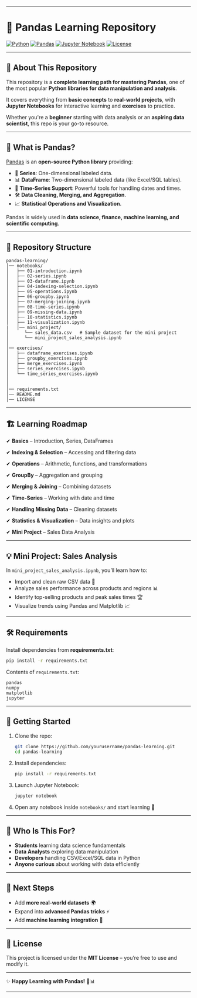 
---

# 🐼 Pandas Learning Repository

[![Python](https://img.shields.io/badge/Python-3.9%2B-blue?logo=python)](https://www.python.org/)
[![Pandas](https://img.shields.io/badge/Pandas-2.0+-green?logo=pandas)](https://pandas.pydata.org/)
[![Jupyter Notebook](https://img.shields.io/badge/Jupyter-Notebook-orange?logo=jupyter)](https://jupyter.org/)
[![License](https://img.shields.io/badge/License-MIT-yellow.svg)](LICENSE)

---

## 📖 About This Repository

This repository is a **complete learning path for mastering Pandas**, one of the most popular **Python libraries for data manipulation and analysis**.

It covers everything from **basic concepts** to **real-world projects**, with **Jupyter Notebooks** for interactive learning and **exercises** to practice.

Whether you're a **beginner** starting with data analysis or an **aspiring data scientist**, this repo is your go-to resource.

---

## 🐼 What is Pandas?

[Pandas](https://pandas.pydata.org/) is an **open-source Python library** providing:

* 🧾 **Series**: One-dimensional labeled data.
* 📊 **DataFrame**: Two-dimensional labeled data (like Excel/SQL tables).
* 📅 **Time-Series Support**: Powerful tools for handling dates and times.
* 🛠 **Data Cleaning, Merging, and Aggregation**.
* 📈 **Statistical Operations and Visualization**.

Pandas is widely used in **data science, finance, machine learning, and scientific computing**.

---

## 📂 Repository Structure

```
pandas-learning/
│── notebooks/
│   ├── 01-introduction.ipynb
│   ├── 02-series.ipynb
│   ├── 03-dataframe.ipynb
│   ├── 04-indexing-selection.ipynb
│   ├── 05-operations.ipynb
│   ├── 06-groupby.ipynb
│   ├── 07-merging-joining.ipynb
│   ├── 08-time-series.ipynb
│   ├── 09-missing-data.ipynb
│   ├── 10-statistics.ipynb
│   ├── 11-visualization.ipynb
|   │── mini_project/
│      └── sales_data.csv   # Sample dataset for the mini project
│      └── mini_project_sales_analysis.ipynb
│
│── exercises/
│   ├── dataframe_exercises.ipynb
│   ├── groupby_exercises.ipynb
│   ├── merge_exercises.ipynb
│   ├── series_exercises.ipynb
│   └── time_series_exercises.ipynb
│
│
│── requirements.txt
│── README.md
│── LICENSE
```

---

## 🏗 Learning Roadmap

✔ **Basics** – Introduction, Series, DataFrames

✔ **Indexing & Selection** – Accessing and filtering data

✔ **Operations** – Arithmetic, functions, and transformations

✔ **GroupBy** – Aggregation and grouping

✔ **Merging & Joining** – Combining datasets

✔ **Time-Series** – Working with date and time

✔ **Handling Missing Data** – Cleaning datasets

✔ **Statistics & Visualization** – Data insights and plots

✔ **Mini Project** – Sales Data Analysis

---

## 💡 Mini Project: Sales Analysis

In `mini_project_sales_analysis.ipynb`, you’ll learn how to:

* Import and clean raw CSV data 🧹
* Analyze sales performance across products and regions 📊
* Identify top-selling products and peak sales times 🏆
* Visualize trends using Pandas and Matplotlib 📈

---

## 🛠 Requirements

Install dependencies from **requirements.txt**:

```bash
pip install -r requirements.txt
```

Contents of `requirements.txt`:

```
pandas
numpy
matplotlib
jupyter
```

---

## 🚀 Getting Started

1. Clone the repo:

   ```bash
   git clone https://github.com/yourusername/pandas-learning.git
   cd pandas-learning
   ```

2. Install dependencies:

   ```bash
   pip install -r requirements.txt
   ```

3. Launch Jupyter Notebook:

   ```bash
   jupyter notebook
   ```

4. Open any notebook inside `notebooks/` and start learning 🎉

---

## 🎯 Who Is This For?

* **Students** learning data science fundamentals
* **Data Analysts** exploring data manipulation
* **Developers** handling CSV/Excel/SQL data in Python
* **Anyone curious** about working with data efficiently

---

## 📌 Next Steps

* Add **more real-world datasets** 🌍
* Expand into **advanced Pandas tricks** ⚡
* Add **machine learning integration** 🤖

---

## 📜 License

This project is licensed under the **MIT License** – you’re free to use and modify it.

---

✨ **Happy Learning with Pandas!** 🐼📊

---
